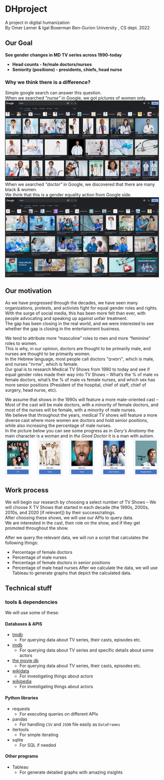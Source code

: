 # DHproject
A project in digital humanization  
By Omer Lerner & Igal Boxerman Ben-Gurion University , CS dept. 2022

## Our Goal 
**See gender changes in MD TV series across 1990-today**
- **Head counts - fe/male doctors/nurses**
- **Seniority (positions) - presidents, chiefs, head nurse**    
### Why we think there is a difference?
Simple google search can answer this question.  
When we searched _"nurse"_ in Google, we got pictures of women only.  
![](resources/google_doctor.png)  
When we searched _"doctor"_ in Google, we discovered that there are many black & women.    
We think that this is a gender equality action from Google side.  
![](resources/google_nurse.png)  
## Our motivation
As we have progressed through the decades, we have seen many organizations, protests, and activists fight for equal gender roles and rights.  
With the surge of social media, this has been more felt than ever, with people advocating and speaking up against unfair treatment.  
The gap has been closing in the real world, and we were interested to see whether the gap is closing in the entertainment business.  

We tend to attribute more “masculine” roles to men and more “feminine” roles to women.  
This is why, in our opinion, doctors are thought to be primarily male, and nurses are thought to be primarily women.   
In the Hebrew language, most people call doctors "רופאים", which is male, and nurses "אחיות", which is female.   
Our goal is to research Medical TV Shows from 1990 to today and see if equal gender roles made their way into TV Shows – What’s the % of male vs female doctors, what’s the % of male vs female nurses, and which sex has more senior positions (President of the hospital, chief of staff, chief of surgery, head nurse, etc).

We assume that shows in the 1990s will feature a more male-oriented cast – Most of the cast will be male doctors, with a minority of female doctors, and most of the nurses will be female, with a minority of male nurses.  
We believe that throughout the years, medical TV shows will feature a more diverse cast where more women are doctors and hold senior positions, while also increasing the percentage of male nurses.  
In the picture below you can see some progress as in _Gery's Anatomy_ the main character is a woman and in _the Good Doctor_ it is a man with autism.
![](resources/TV_series_posters.png)

## Work process
We will begin our research by choosing a select number of TV Shows – We will choose X TV Shows that started in each decade (the 1990s, 2000s, 2010s, and 2020 [if relevant]) by their success/ratings.   
After choosing these shows, we will use our APIs to query data.  
We are interested in the cast, their role on the show, and if they get promoted throughout the show.   

After we query the relevant data, we will run a script that calculates the following things:
-	Percentage of female doctors
-	Percentage of male nurses
-	Percentage of female doctors in senior positions
-	Percentage of male head nurses
After we calculate the data, we will use Tableau to generate graphs that depict the calculated data.

## Technical stuff
### tools & dependencies
We will use some of these:
#### Databases & APIS
- [tmdb](https://www.themoviedb.org/)
  - For querying data about TV series, their casts, episodes etc.
- [imdb](https://developer.imdb.com/)
  - For querying data about TV series and specific details about some actors
- [the movie db](https://www.themoviedb.org/documentation/api)
  - For querying data about TV series, their casts, episodes etc.
- [wikidata](https://www.wikidata.org/wiki/Wikidata:Main_Page)
  - For investigating things about actors
- [wikipedia](https://en.wikipedia.org/wiki/Main_Page)
  - For investigating things about actors

#### Python libraries
- requests
  - For executing queries on different APIs
- pandas
  - For handling `CSV` and `JSON` file easily as `DataFrames`
- itertools
  - For simple iterating
- sqlite
  - For SQL if needed
#### Other programs
- Tableau
  - For generate detailed graphs with amazing insights